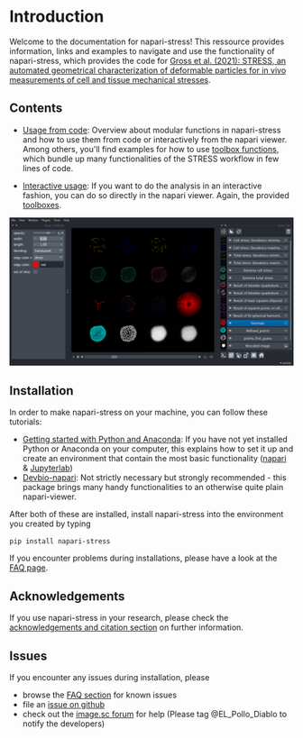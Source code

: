 # Introduction

Welcome to the documentation for napari-stress! This ressource provides information, links and examples to navigate and use the functionality of napari-stress, which provides the code for [Gross et al. (2021): STRESS, an automated geometrical characterization of deformable particles for in vivo measurements of cell and tissue mechanical stresses](https://www.biorxiv.org/content/10.1101/2021.03.26.437148v1).

## Contents

- [Usage from code](topic:01_code_usage): Overview about modular functions in napari-stress and how to use them from code or interactively from the napari viewer. Among others, you'll find examples for how to use [toolbox functions](topic:01_code_usage:toolboxes), which bundle up many functionalities of the STRESS workflow in few lines of code.

- [Interactive usage](topic:interactive_usage): If you want to do the analysis in an interactive fashion, you can do so directly in the napari viewer. Again, the provided [toolboxes](topic:interactive_usage:toolboxes).

![](imgs/viewer_screenshots/all_outputs.png)

## Installation

In order to make napari-stress on your machine, you can follow these tutorials:

- [Getting started with Python and Anaconda](https://biapol.github.io/blog/mara_lampert/getting_started_with_mambaforge_and_python/readme.html): If you have not yet installed Python or Anaconda on your computer, this explains how to set it up and create an environment that contain the most basic functionality ([napari](https://napari.org/stable/) & [Jupyterlab](https://jupyter.org/))
- [Devbio-napari](https://github.com/haesleinhuepf/devbio-napari): Not strictly necessary but strongly recommended - this package brings many handy functionalities to an otherwise quite plain napari-viewer.

After both of these are installed, install napari-stress into the environment you created by typing

```
pip install napari-stress
```

If you encounter problems during installations, please have a look at the [FAQ page](FAQ:installation).

## Acknowledgements

If you use napari-stress in your research, please check the [acknowledgements and citation section](topic:acknowledgement_citation) on further information.

## Issues

If you encounter any issues during installation, please

* browse the [FAQ section](FAQ:installation) for known issues
* file an [issue on github](https://github.com/BiAPoL/napari-stress/issues)
* check out the [image.sc forum](https://forum.image.sc/) for help (Please tag @EL_Pollo_Diablo to notify the developers)
